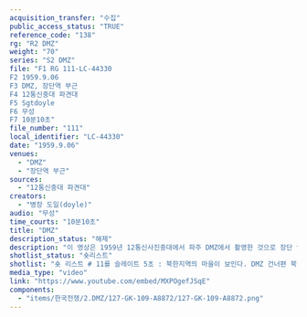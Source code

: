 ```yaml
---
acquisition_transfer: "수집"
public_access_status: "TRUE"
reference_code: "138"
rg: "R2 DMZ"
weight: "70"
series: "S2 DMZ"
file: "F1 RG 111-LC-44330
F2 1959.9.06
F3 DMZ, 장단역 부근
F4 12통신중대 파견대
F5 Sgtdoyle
F6 무성 
F7 10분10초"
file_number: "111"
local_identifier: "LC-44330"
date: "1959.9.06"
venues: 
  - "DMZ"
  - "장단역 부근"
sources: 
  - "12통신중대 파견대"
creators: 
  - "병장 도일(doyle)"
audio: "무성"
time_courts: "10분10초"
title: "DMZ"
description_status: "해제"
description: "이 영상은 1959년 12통신사진중대에서 파주 DMZ에서 촬영한 것으로 장단 인근 녹슨 기차를 모습과 북한 지역을 담고 있다. 영상에 나오는 기관차와 객차는 여러 사진에서도 확인되고 있다. "
shotlist_status: "숏리스트"
shotlist: "숏 리스트 # 11롤 슬레이트 5초 : 북한지역의 마을이 보인다. DMZ 건너편 북한 마을이다. # 12롤 슬레이트 5분13초 : 1959년 9월 6일 녹슨 기차가 보인다. 다른 객차가 보인다. # 13롤 슬레이트 6분31초 : DMZ정찰대 지프차가 비포장도로를 따라 이동하고 있다. # 5롤 슬레이트 7분46초 : 근무초소에서 근무 일지를 작성하고 있는 미군, 무전을 통해 근무보고하는 미군 # 3롤 슬레이트 8분58초 : 북쪽 방향으로 넓은 들이 보이고 군사분계선 단선 철조망이 보인다. "
media_type: "video"
link: "https://www.youtube.com/embed/MXPOgefJSqE"
components: 
  - "items/한국전쟁/2.DMZ/127-GK-109-A8872/127-GK-109-A8872.png"
---
```

